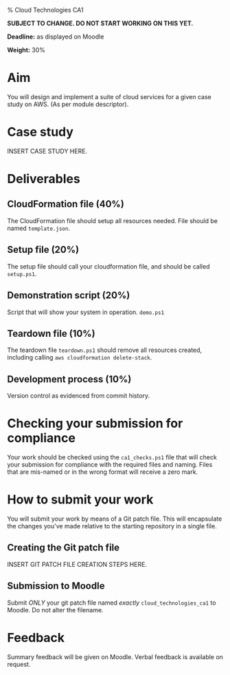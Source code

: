 % Cloud Technologies CA1

**SUBJECT TO CHANGE. DO NOT START WORKING ON THIS YET.**

**Deadline:** as displayed on Moodle

**Weight:** 30%

# Aim

You will design and implement a suite of cloud services for a given case study on AWS. (As per module descriptor).

# Case study

INSERT CASE STUDY HERE.

# Deliverables

## CloudFormation file (40%)

The CloudFormation file should setup all resources needed.
File should be named `template.json`.

## Setup file (20%)

The setup file should call your cloudformation file, and should be called `setup.ps1`.

## Demonstration script (20%)

Script that will show your system in operation. `demo.ps1`

## Teardown file (10%)

The teardown file `teardown.ps1` should remove all resources created, including calling `aws cloudformation delete-stack`.

## Development process (10%)

Version control as evidenced from commit history.

# Checking your submission for compliance

Your work should be checked using the `ca1_checks.ps1` file that will check your submission for compliance with the required files and naming.
Files that are mis-named or in the wrong format will receive a zero mark.

# How to submit your work

You will submit your work by means of a Git patch file.
This will encapsulate the changes you've made relative to the starting repository in a single file.

## Creating the Git patch file

INSERT GIT PATCH FILE CREATION STEPS HERE. 

## Submission to Moodle

Submit *ONLY* your git patch file named *exactly* `cloud_technologies_ca1` to Moodle.
Do not alter the filename. 

# Feedback

Summary feedback will be given on Moodle.
Verbal feedback is available on request.
